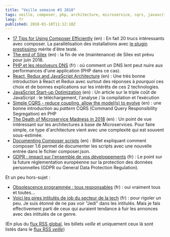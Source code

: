 ```yaml
---
title: "Veille semaine #3 2018"
tags: veille, composer, php, architecture, microservice, cqrs, javascript, performances, react, redux, dns
lang: fr
published: 2018-01-18T11:12:10Z
---
```

* [17 Tips for Using Composer Efficiently](https://blog.martinhujer.cz/17-tips-for-using-composer-efficiently/) (en)&nbsp;: En fait 20 trucs intéressants avec composer. La parallèlisation des installations avec [le plugin prestissimo](https://github.com/hirak/prestissimo) mérite d'être testé.
* [The end of Silex](http://symfony.com/blog/the-end-of-silex) (en)&nbsp;: la fin de vie (maintenance) de Silex est prévu pour juin 2018.
* [PHP et les résolveurs DNS](https://jolicode.com/blog/php-et-les-resolveurs-dns) (fr)&nbsp;: où comment un DNS lent peut nuire aux performances d'une application (PHP dans ce cas).
* [React, Redux and JavaScript Architecture](https://jrsinclair.com/articles/2018/react-redux-javascript-architecture/) (en)&nbsp;: Une très bonne introduction à React et Redux avec surtout des réponses à *pourquoi* ces choix et de bonnes explications sur les intérêts de ces 2 technologies.
* [JavaScript Start-up Optimization](https://developers.google.com/web/fundamentals/performance/optimizing-content-efficiency/javascript-startup-optimization/) (en)&nbsp;: Un article sur le triple coût de JavaScript : le téléchargement, l'analyse / la compilation et l’exécution
* [Simple CQRS - reduce coupling, allow the model(s) to evolve](https://matthiasnoback.nl/2018/01/simple-cqrs-reduce-coupling-allow-the-model-to-evolve/) (en)&nbsp;: une bonne introduction au *pattern* CQRS (Command Query Responsibility Segregation) en PHP
* [The Death of Microservice Madness in 2018](http://www.dwmkerr.com/the-death-of-microservice-madness-in-2018/) (en)&nbsp;: Un point de vue intéressant sur les architectures à base de Microservices. Pour faire simple, ce type d'architecture vient avec une complexité qui est souvent sous-estimée.
* [Documenting Composer scripts](http://raphaelstolt.blogspot.fr/2018/01/documenting-composer-scripts.html) (en)&nbsp;: Billet expliquant comment composer 1.6 permet de documenter les scripts avec une nouvelle entrée dans le fichier composer.json.
* [GDPR : impact sur l'ensemble de vos développements](https://wodric.com/gpdr-impact-sur-vos-developpements/) (fr)&nbsp;: Le point sur la future réglementation européenne sur la protection des données personnelles (GDPR ou General Data Protection Regulation).

Et un peu hors-sujet&nbsp;:

* [Obsolescence programmée : tous responsables](http://www.lutopik.com/article/obsolescence-programmee-tous-responsables) (fr)&nbsp;: oui vraiment tous et toutes...
* [Voici les pires intitulés de job du secteur de la tech](https://m.usbeketrica.com/article/recrutement-perle-rare-pas-besoin-ninja-ou-sorcier) (fr)&nbsp;: pour rigoler un peu. Je suis étonné de ne pas voir &quot;Jedi&quot; dans les intitulés. Mais je fais effectivement parti de ceux qui auraient tendance à fuir les annonces avec des intitulés de ce genre.

(En plus du [flux RSS global](/rss.xml), les billets *veille*
et uniquement ceux là sont listés dans le [flux RSS *veille*](/rss/veille.xml))
